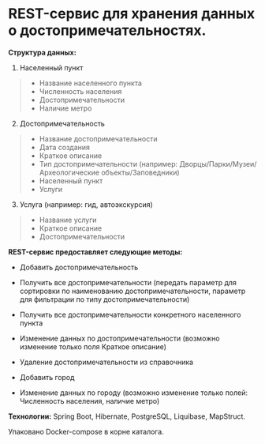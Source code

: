# REST-сервис для хранения данных о достопримечательностях.

**Структура данных:**
1. Населенный пункт

> * Название населенного пункта
> * Численность населения
> * Достопримечательности
> * Наличие метро

2. Достопримечательность

> * Название достопримечательности
> * Дата создания
> * Краткое описание
> * Тип достопримечательности (например: Дворцы/Парки/Музеи/Археологические объекты/Заповедники)
> * Населенный пункт
> * Услуги

3. Услуга (например: гид, автоэкскурсия)

> * Название услуги
> * Краткое описание
> * Достопримечательности

**REST-сервис предоставляет следующие методы:**
- Добавить достопримечательность
- Получить все достопримечательности (передать параметр для сортировки по наименованию достопримечательности, параметр для фильтрации по типу достопримечательности)
- Получить все достопримечательности конкретного населенного пункта
- Изменение данных по достопримечательности (возможно изменение только поля Краткое описание)
- Удаление достопримечательности из справочника

- Добавить город
- Изменение данных по городу (возможно изменение только полей: Численность населения, наличие метро)

**Технологии:** Spring Boot, Hibernate, PostgreSQL, Liquibase, MapStruct.

Упаковано Docker-compose в корне каталога.